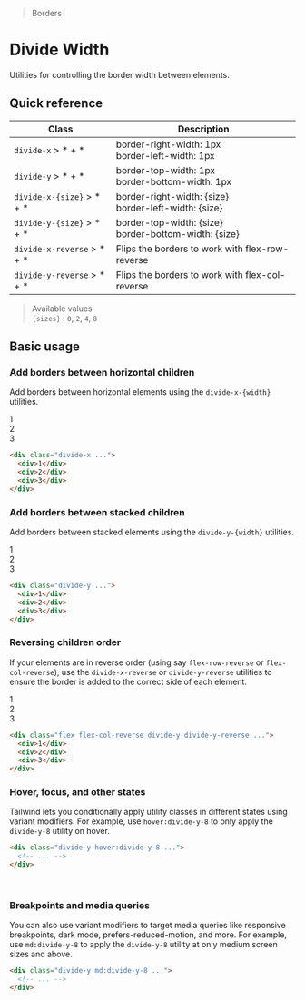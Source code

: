 > Borders

# Divide Width
Utilities for controlling the border width between elements.

## Quick reference

| Class                             | Description                                                 |
| --------------------------------- | ----------------------------------------------------------- |
| `divide-x` > * + *                | border-right-width: 1px <br /> border-left-width: 1px       |
| `divide-y` > * + *                | border-top-width: 1px <br /> border-bottom-width: 1px       |
| `divide-x-{size}` > * + *         | border-right-width: {size} <br /> border-left-width: {size} |
| `divide-y-{size}` > * + *         | border-top-width: {size} <br /> border-bottom-width: {size} |
| `divide-x-reverse` > * + *        | Flips the borders to work with flex-row-reverse             |
| `divide-y-reverse` > * + *        | Flips the borders to work with flex-col-reverse             |

> Available values<br />
`{sizes}` : `0`, `2`, `4`, `8`

## Basic usage
### Add borders between horizontal children
Add borders between horizontal elements using the `divide-x-{width}` utilities.

<container>
  <div class="grid gap-16 justify-items-center">
    <div class="flex justify-items-stretch pd-bg-pink-500 rounded-8 divide-x w-full">
      <div class="p-24 flex-1 text-center">1</div>
      <div class="p-24 flex-1 text-center">2</div>
      <div class="p-24 flex-1 text-center">3</div>
    </div>
  </div>
</container>

```html
<div class="divide-x ...">
  <div>1</div>
  <div>2</div>
  <div>3</div>
</div>
```
### Add borders between stacked children
Add borders between stacked elements using the `divide-y-{width}` utilities.
<container>
  <div class="grid gap-16 justify-items-center">
    <div class="pd-bg-pink-500 rounded-8 divide-y w-full max-w-[300]">
      <div class="p-24 text-center">1</div>
      <div class="p-24 text-center">2</div>
      <div class="p-24 text-center">3</div>
    </div>
  </div>
</container>

```html
<div class="divide-y ...">
  <div>1</div>
  <div>2</div>
  <div>3</div>
</div>
```

### Reversing children order
If your elements are in reverse order (using say `flex-row-reverse` or `flex-col-reverse`), use the `divide-x-reverse` or `divide-y-reverse` utilities to ensure the border is added to the correct side of each element.

<container>
  <div class="grid gap-16 justify-items-center">
    <div class="flex flex-col-reverse pd-bg-pink-500 rounded-8 divide-y divide-y-reverse w-full max-w-[300]">
      <div class="p-24 text-center">1</div>
      <div class="p-24 text-center">2</div>
      <div class="p-24 text-center">3</div>
    </div>
  </div>
</container>

```html
<div class="flex flex-col-reverse divide-y divide-y-reverse ...">
  <div>1</div>
  <div>2</div>
  <div>3</div>
</div>
```

### Hover, focus, and other states
Tailwind lets you conditionally apply utility classes in different states using variant modifiers. For example, use `hover:divide-y-8` to only apply the `divide-y-8` utility on hover.

```html
<div class="divide-y hover:divide-y-8 ...">
  <!-- ... -->
</div>
```
​
### Breakpoints and media queries
You can also use variant modifiers to target media queries like responsive breakpoints, dark mode, prefers-reduced-motion, and more. For example, use `md:divide-y-8` to apply the `divide-y-8` utility at only medium screen sizes and above.

```html
<div class="divide-y md:divide-y-8 ...">
  <!-- ... -->
</div>
```